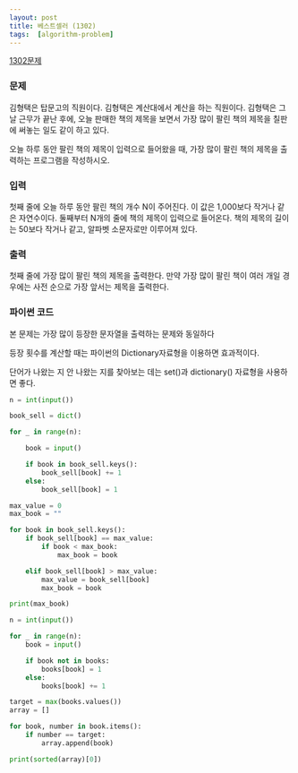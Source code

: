 ```yaml
---
layout: post
title: 베스트셀러 (1302)
tags:  [algorithm-problem]
---
```


[1302문제](https://www.acmicpc.net/problem/1302)

### 문제
김형택은 탑문고의 직원이다. 김형택은 계산대에서 계산을 하는 직원이다. 김형택은 그날 근무가 끝난 후에, 오늘 판매한 책의 제목을 보면서 가장 많이 팔린 책의 제목을 칠판에 써놓는 일도 같이 하고 있다.

오늘 하루 동안 팔린 책의 제목이 입력으로 들어왔을 때, 가장 많이 팔린 책의 제목을 출력하는 프로그램을 작성하시오.
&nbsp;

### 입력
첫째 줄에 오늘 하루 동안 팔린 책의 개수 N이 주어진다. 이 값은 1,000보다 작거나 같은 자연수이다. 둘째부터 N개의 줄에 책의 제목이 입력으로 들어온다. 책의 제목의 길이는 50보다 작거나 같고, 알파벳 소문자로만 이루어져 있다.
&nbsp;

### 출력
첫째 줄에 가장 많이 팔린 책의 제목을 출력한다. 만약 가장 많이 팔린 책이 여러 개일 경우에는 사전 순으로 가장 앞서는 제목을 출력한다.
&nbsp;

### 파이썬 코드

본 문제는 가장 많이 등장한 문자열을 출력하는 문제와 동일하다

등장 횟수를 계산할 때는 파이썬의 Dictionary자료형을 이용하면 효과적이다.

단어가 나왔는 지 안 나왔는 지를 찾아보는 데는 set()과 dictionary() 자료형을 사용하면 좋다.

~~~python
n = int(input())

book_sell = dict()

for _ in range(n):

    book = input()

    if book in book_sell.keys():
        book_sell[book] += 1
    else:
        book_sell[book] = 1

max_value = 0
max_book = ""

for book in book_sell.keys():
    if book_sell[book] == max_value:
        if book < max_book:
            max_book = book

    elif book_sell[book] > max_value:
        max_value = book_sell[book]
        max_book = book

print(max_book)
~~~

~~~python
n = int(input())

for _ in range(n):
    book = input()

    if book not in books:
        books[book] = 1
    else:
        books[book] += 1

target = max(books.values())
array = []

for book, number in book.items():
    if number == target:
        array.append(book)

print(sorted(array)[0])
~~~
